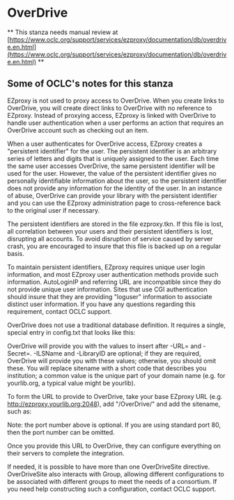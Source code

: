 # OverDrive
** This stanza needs manual review at [https://www.oclc.org/support/services/ezproxy/documentation/db/overdrive.en.html](https://www.oclc.org/support/services/ezproxy/documentation/db/overdrive.en.html) **

## Some of OCLC's notes for this stanza

EZproxy is not used to proxy access to OverDrive. When you create links to OverDrive, you will create direct links to OverDrive with no reference to EZproxy. Instead of proxying access, EZproxy is linked with OverDrive to handle user authentication when a user performs an action that requires an OverDrive account such as checking out an item.

When a user authenticates for OverDrive access, EZproxy creates a "persistent identifier" for the user. The persistent identifier is an arbitrary series of letters and digits that is uniquely assigned to the user. Each time the same user accesses OverDrive, the same persistent identifier will be used for the user. However, the value of the persistent identifier gives no personally identifiable information about the user, so the persistent identifier does not provide any information for the identity of the user. In an instance of abuse, OverDrive can provide your library with the persistent identifier and you can use the EZproxy administration page to cross-reference back to the original user if necessary.

The persistent identifiers are stored in the file ezproxy.tkn. If this file is lost, all correlation between your users and their persistent identifiers is lost, disrupting all accounts. To avoid disruption of service caused by server crash, you are encouraged to insure that this file is backed up on a regular basis.

To maintain persistent identifiers, EZproxy requires unique user login information, and most EZproxy user authentication methods provide such information. AutoLoginIP and referring URL are incompatible since they do not provide unique user information. Sites that use CGI authentication should insure that they are providing "loguser" information to associate distinct user information. If you have any questions regarding this requirement, contact OCLC support.

OverDrive does not use a traditional database definition. It requires a single, special entry in config.txt  that looks like this:

OverDrive will provide you with the values to insert after -URL= and -Secret=. -ILSName and -LibraryID are optional; if they are required, OverDrive will provide you with these values; otherwise, you should omit these. You will replace sitename with a short code that describes you institution; a common value is the unique part of your domain name (e.g. for yourlib.org, a typical value might be yourlib).

To form the URL to provide to OverDrive, take your base EZproxy URL (e.g. http://ezproxy.yourlib.org:2048), add "/OverDrive/" and add the sitename, such as:

Note: the port number above is optional. If you are using standard port 80, then the port number can be omitted.
 

Once you provide this URL to OverDrive, they can configure everything on their servers to complete the integration.

If needed, it is possible to have more than one OverDriveSite directive. OverDriveSite also interacts with Group, allowing different configurations to be associated with different groups to meet the needs of a consortium. If you need help constructing such a configuration, contact OCLC support.
